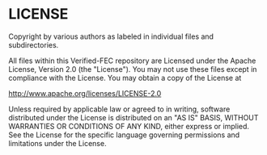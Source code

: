 # LICENSE

Copyright by various authors as labeled in individual files and subdirectories.

All files within this Verified-FEC repository are
Licensed under the Apache License, Version 2.0 (the "License").
You may not use these files except in compliance with the License.
You may obtain a copy of the License at

   http://www.apache.org/licenses/LICENSE-2.0

Unless required by applicable law or agreed to in writing, software
distributed under the License is distributed on an "AS IS" BASIS,
WITHOUT WARRANTIES OR CONDITIONS OF ANY KIND, either express or implied.
See the License for the specific language governing permissions and
limitations under the License.
